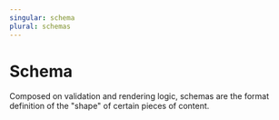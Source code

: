 ```yaml
---
singular: schema
plural: schemas
---
```

# Schema

Composed on validation and rendering logic, schemas are the format definition of
the "shape" of certain pieces of content.
